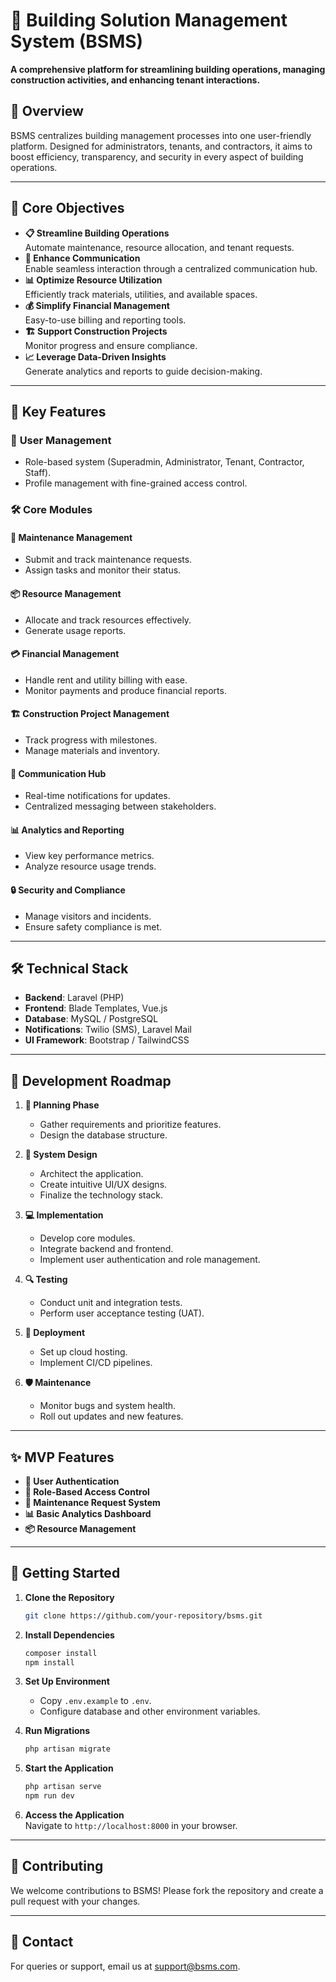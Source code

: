 
# 🏢 Building Solution Management System (BSMS)

**A comprehensive platform for streamlining building operations, managing construction activities, and enhancing tenant interactions.**

## 🌟 Overview

BSMS centralizes building management processes into one user-friendly platform. Designed for administrators, tenants, and contractors, it aims to boost efficiency, transparency, and security in every aspect of building operations.

---

## 🎯 Core Objectives

- **📋 Streamline Building Operations**  
  Automate maintenance, resource allocation, and tenant requests.  
- **💬 Enhance Communication**  
  Enable seamless interaction through a centralized communication hub.  
- **📊 Optimize Resource Utilization**  
  Efficiently track materials, utilities, and available spaces.  
- **💰 Simplify Financial Management**  
  Easy-to-use billing and reporting tools.  
- **🏗️ Support Construction Projects**  
  Monitor progress and ensure compliance.  
- **📈 Leverage Data-Driven Insights**  
  Generate analytics and reports to guide decision-making.  

---

## 🚀 Key Features

### 👤 **User Management**
- Role-based system (Superadmin, Administrator, Tenant, Contractor, Staff).  
- Profile management with fine-grained access control.  

### 🛠️ **Core Modules**

#### 🔧 Maintenance Management  
- Submit and track maintenance requests.  
- Assign tasks and monitor their status.  

#### 📦 Resource Management  
- Allocate and track resources effectively.  
- Generate usage reports.  

#### 💳 Financial Management  
- Handle rent and utility billing with ease.  
- Monitor payments and produce financial reports.  

#### 🏗️ Construction Project Management  
- Track progress with milestones.  
- Manage materials and inventory.  

#### 📱 Communication Hub  
- Real-time notifications for updates.  
- Centralized messaging between stakeholders.  

#### 📊 Analytics and Reporting  
- View key performance metrics.  
- Analyze resource usage trends.  

#### 🔒 Security and Compliance  
- Manage visitors and incidents.  
- Ensure safety compliance is met.

---

## 🛠️ Technical Stack

- **Backend**: Laravel (PHP)  
- **Frontend**: Blade Templates, Vue.js  
- **Database**: MySQL / PostgreSQL  
- **Notifications**: Twilio (SMS), Laravel Mail  
- **UI Framework**: Bootstrap / TailwindCSS  

---

## 📅 Development Roadmap

1. **📜 Planning Phase**  
   - Gather requirements and prioritize features.  
   - Design the database structure.  

2. **🎨 System Design**  
   - Architect the application.  
   - Create intuitive UI/UX designs.  
   - Finalize the technology stack.  

3. **💻 Implementation**  
   - Develop core modules.  
   - Integrate backend and frontend.  
   - Implement user authentication and role management.  

4. **🔍 Testing**  
   - Conduct unit and integration tests.  
   - Perform user acceptance testing (UAT).  

5. **🚀 Deployment**  
   - Set up cloud hosting.  
   - Implement CI/CD pipelines.  

6. **🛡️ Maintenance**  
   - Monitor bugs and system health.  
   - Roll out updates and new features.  

---

## ✨ MVP Features

- **🔐 User Authentication**  
- **🛂 Role-Based Access Control**  
- **🔧 Maintenance Request System**  
- **📊 Basic Analytics Dashboard**  
- **📦 Resource Management**

---

## 📖 Getting Started

1. **Clone the Repository**  
   ```bash
   git clone https://github.com/your-repository/bsms.git
   ```

2. **Install Dependencies**  
   ```bash
   composer install
   npm install
   ```

3. **Set Up Environment**  
   - Copy `.env.example` to `.env`.  
   - Configure database and other environment variables.

4. **Run Migrations**  
   ```bash
   php artisan migrate
   ```

5. **Start the Application**  
   ```bash
   php artisan serve
   npm run dev
   ```

6. **Access the Application**  
   Navigate to `http://localhost:8000` in your browser.

---

## 🌟 Contributing

We welcome contributions to BSMS! Please fork the repository and create a pull request with your changes.  

---

## 📧 Contact

For queries or support, email us at [support@bsms.com](mailto:ruzindanawiron@gmail.com).  
